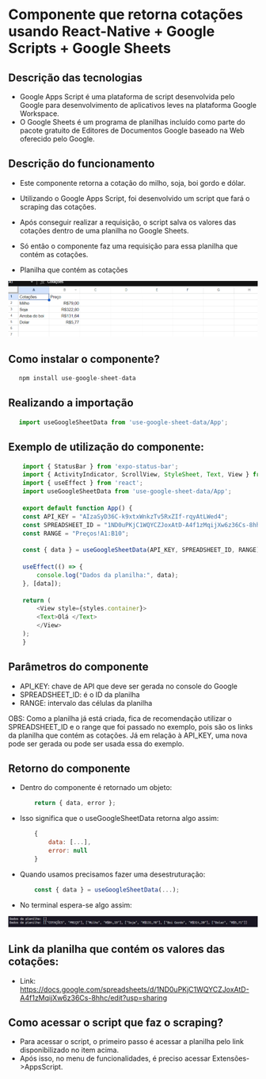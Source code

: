 # Componente que retorna cotações usando React-Native + Google Scripts + Google Sheets

## Descrição das tecnologias
 - Google Apps Script é uma plataforma de script desenvolvida pelo Google para desenvolvimento de aplicativos leves na plataforma Google Workspace.
 - O Google Sheets é um programa de planilhas incluído como parte do pacote gratuito de Editores de Documentos Google baseado na Web oferecido pelo Google. 

## Descrição do funcionamento 
 - Este componente retorna a cotação do milho, soja, boi gordo e dólar.
 - Utilizando o Google Apps Script, foi desenvolvido um script que fará o scraping das cotações. 
 - Após conseguir realizar a requisição, o script salva os valores das cotações dentro de uma planilha no Google Sheets.
 - Só então o componente faz uma requisição para essa planilha que contém as cotações. 

 - Planilha que contém as cotações

 ![Resultado obtido no app React-Native](assets/planilha.png)


## Como instalar o componente?
```js
   npm install use-google-sheet-data
```


## Realizando a importação
```js
   import useGoogleSheetData from 'use-google-sheet-data/App';
```


## Exemplo de utilização do componente:

```js
    import { StatusBar } from 'expo-status-bar';
    import { ActivityIndicator, ScrollView, StyleSheet, Text, View } from 'react-native';
    import { useEffect } from 'react';
    import useGoogleSheetData from 'use-google-sheet-data/App';

    export default function App() {
    const API_KEY = "AIzaSyD36C-k9xtxWnkzTv5RxZIf-rqyAtLWed4";
    const SPREADSHEET_ID = "1ND0uPKjC1WQYCZJoxAtD-A4f1zMqijXw6z36Cs-8hhc";
    const RANGE = "Preços!A1:B10"; 

    const { data } = useGoogleSheetData(API_KEY, SPREADSHEET_ID, RANGE);

    useEffect(() => {
        console.log("Dados da planilha:", data);
    }, [data]);
    
    return (
        <View style={styles.container}>
        <Text>Olá </Text>
        </View>
    );
    }
```


## Parâmetros do componente
 - API_KEY: chave de API que deve ser gerada no console do Google
 - SPREADSHEET_ID: é o ID da planilha
 - RANGE: intervalo das células da planilha

 OBS: Como a planilha já está criada, fica de recomendação utilizar o SPREADSHEET_ID e o range que foi passado no exemplo, pois são os links da planilha que contém as cotações. Já em relação à API_KEY, uma nova pode ser gerada ou pode ser usada essa do exemplo.


## Retorno do componente
 - Dentro do componente é retornado um objeto: 
    ```js
        return { data, error };
    ```

 - Isso significa que o useGoogleSheetData retorna algo assim: 
    ```js
        {
            data: [...],
            error: null
        }
    ```

 - Quando usamos precisamos fazer uma desestruturação:
    ```js
        const { data } = useGoogleSheetData(...);
    ```

 - No terminal espera-se algo assim: 

 ![Resultado obtido no terminal](assets/terminal.png)


## Link da planilha que contém os valores das cotações:
 - Link: https://docs.google.com/spreadsheets/d/1ND0uPKjC1WQYCZJoxAtD-A4f1zMqijXw6z36Cs-8hhc/edit?usp=sharing

## Como acessar o script que faz o scraping?
 - Para acessar o script, o primeiro passo é acessar a planilha pelo link disponibilizado no item acima.
 - Após isso, no menu de funcionalidades, é preciso acessar Extensões->AppsScript.






